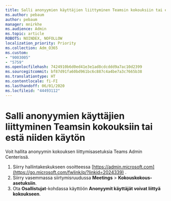 ```yaml
---
title: Salli anonyymien käyttäjien liittyminen Teamsin kokouksiin tai estä niiden käytön
ms.author: pebaum
author: pebaum
manager: mnirkhe
ms.audience: Admin
ms.topic: article
ROBOTS: NOINDEX, NOFOLLOW
localization_priority: Priority
ms.collection: Adm_O365
ms.custom:
- "9003005"
- "5759"
ms.openlocfilehash: 7424910b6d0ed41e3e1ad8cdcddd9a7ac10d2399
ms.sourcegitcommit: bf87d91fa60bd961bc6c887c4a4be7a3c7665b38
ms.translationtype: HT
ms.contentlocale: fi-FI
ms.lasthandoff: 06/01/2020
ms.locfileid: "44493112"
---
```

# <a name="allow-or-prevent-anonymous-users-from-joining-teams-meetings"></a>Salli anonyymien käyttäjien liittyminen Teamsin kokouksiin tai estä niiden käytön

Voit hallita anonyymin kokouksen liittymisasetuksia Teams Admin Centerissä.

1.  Siirry hallintakeskukseen osoitteessa [https://admin.microsoft.com](https://go.microsoft.com/fwlink/p/?linkid=2024339) .
2.  Siirry vasemmassa siirtymisruudussa **Meetings**   >   **Kokouskokous-asetuksiin**.
3.  Ota **Osallistujat**-kohdassa käyttöön **Anonyymit käyttäjät voivat liittyä kokoukseen**.